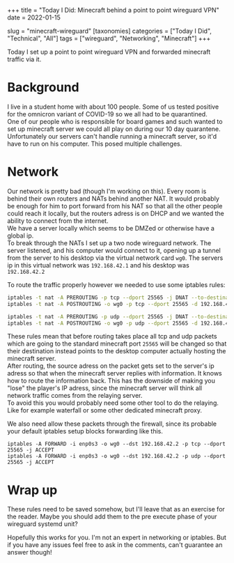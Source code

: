 +++
title = "Today I Did: Minecraft behind a point to point wireguard VPN"
date = 2022-01-15

slug = "minecraft-wireguard"
[taxonomies]
categories = ["Today I Did", "Technical", "All"]
tags = ["wireguard", "Networking", "Minecraft"]
+++

Today I set up a point to point wireguard VPN and forwarded minecraft traffic via it.

<!-- more -->

# Background

I live in a student home with about 100 people. Some of us tested positive for the omnicron variant of COVID-19 so we all had to be quarantined.  
One of our people who is responsible for board games and such wanted to set up minecraft server we could all play on during our 10 day quarantene. Unfortunately our servers can't handle running a minecraft server, so it'd have to run on his computer. This posed multiple challenges.

# Network

Our network is pretty bad (though I'm working on this). Every room is behind their own routers and NATs behind another NAT. It would probably be enough for him to port forward from his NAT so that all the other people could reach it locally, but the routers adress is on DHCP and we wanted the ability to connect from the internet.  
We have a server locally which seems to be DMZed or otherwise have a global ip.  
To break through the NATs I set up a two node wireguard network. The server listened, and his computer would connect to it, opening up a tunnel from the server to his desktop via the virtual network card `wg0`. The servers ip in this virtual network was `192.168.42.1` and his desktop was `192.168.42.2`

To route the traffic properly however we needed to use some iptables rules:

```bash
iptables -t nat -A PREROUTING -p tcp --dport 25565 -j DNAT --to-destination 192.168.42.2
iptables -t nat -A POSTROUTING -o wg0 -p tcp --dport 25565 -d 192.168.42.2 -j SNAT --to-source 192.168.42.1

iptables -t nat -A PREROUTING -p udp --dport 25565 -j DNAT --to-destination 192.168.42.2
iptables -t nat -A POSTROUTING -o wg0 -p udp --dport 25565 -d 192.168.42.2 -j SNAT --to-source 192.168.42.1
```

These rules mean that before routing takes place all tcp and udp packets which are going to the standard minecraft port `25565` will be changed so that their destination instead points to the desktop computer actually hosting the minecraft server.  
After routing, the source adress on the packet gets set to the server's ip adress so that when the minecraft server replies with information. It knows how to route the information back. This has the downside of making you "lose" the player's IP adress, since the minecraft server will think all network traffic comes from the relaying server.  
To avoid this you would probably need some other tool to do the relaying. Like for example waterfall or some other dedicated minecraft proxy.

We also need allow these packets through the firewall, since its probable your default iptables setup blocks forwarding like this.

```
iptables -A FORWARD -i enp0s3 -o wg0 --dst 192.168.42.2 -p tcp --dport 25565 -j ACCEPT
iptables -A FORWARD -i enp0s3 -o wg0 --dst 192.168.42.2 -p udp --dport 25565 -j ACCEPT
```

# Wrap up

These rules need to be saved somehow, but I'll leave that as an exercise for the reader. Maybe you should add them to the pre execute phase of your wireguard systemd unit? 

Hopefully this works for you. I'm not an expert in networking or iptables. But if you have any issues feel free to ask in the comments, can't guarantee an answer though!
